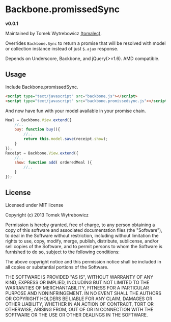 Backbone.promissedSync
======================

**v0.0.1**

Maintained by Tomek Wytrebowicz [(tomalec)](https://github.com/tomalec).

Overrides `Backbone.Sync` to return a promise that will be resolved with model or collection instance instead of just `$.ajax` response.

Depends on Underscore, Backbone, and jQuery(>=1.6). AMD compatible.


## Usage

Include Backbone.promissedSync.

```html
<script type="text/javascript" src="backbone.js"></script>
<script type="text/javascript" src="backbone.promissedsync.js"></script>
```

And now have fun with your model available in your promise chain.

```javascript
Meal = Backbone.View.extend({
    //..
    buy: function buy(){
        //..
        return this.model.save(receipt.show);
    }
});
Receipt = Backbone.View.extend({
    //..
    show: function add( orderedMeal ){
        //..
    }
});
```


## License

Licensed under MIT license

Copyright (c) 2013 Tomek Wytrebowicz

Permission is hereby granted, free of charge, to any person obtaining
a copy of this software and associated documentation files (the
"Software"), to deal in the Software without restriction, including
without limitation the rights to use, copy, modify, merge, publish,
distribute, sublicense, and/or sell copies of the Software, and to
permit persons to whom the Software is furnished to do so, subject to
the following conditions:

The above copyright notice and this permission notice shall be
included in all copies or substantial portions of the Software.

THE SOFTWARE IS PROVIDED "AS IS", WITHOUT WARRANTY OF ANY KIND,
EXPRESS OR IMPLIED, INCLUDING BUT NOT LIMITED TO THE WARRANTIES OF
MERCHANTABILITY, FITNESS FOR A PARTICULAR PURPOSE AND
NONINFRINGEMENT. IN NO EVENT SHALL THE AUTHORS OR COPYRIGHT HOLDERS BE
LIABLE FOR ANY CLAIM, DAMAGES OR OTHER LIABILITY, WHETHER IN AN ACTION
OF CONTRACT, TORT OR OTHERWISE, ARISING FROM, OUT OF OR IN CONNECTION
WITH THE SOFTWARE OR THE USE OR OTHER DEALINGS IN THE SOFTWARE.